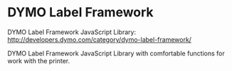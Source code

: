 # DYMO Label Framework
DYMO Label Framework JavaScript Library:
http://developers.dymo.com/category/dymo-label-framework/

DYMO Label Framework JavaScript Library with comfortable functions for work with the printer.
